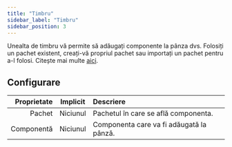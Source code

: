 ```yaml
---
title: "Timbru"
sidebar_label: "Timbru"
sidebar_position: 3
---
```


Unealta de timbru vă permite să adăugați componente la pânza dvs. Folosiți un pachet existent, creați-vă propriul pachet sau importați un pachet pentru a-l folosi. Citește mai multe [aici](../pack).

## Configurare

| Proprietate | Implicit | Descriere                                |
| -----------:|:--------:|:---------------------------------------- |
|      Pachet | Niciunul | Pachetul în care se află componenta.     |
|  Componentă | Niciunul | Componenta care va fi adăugată la pânză. |

